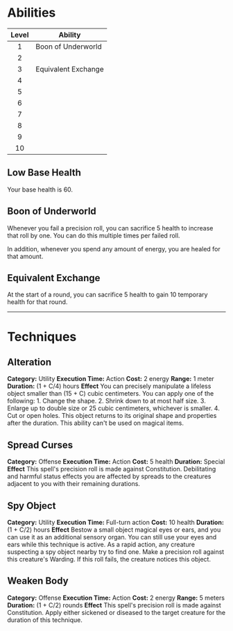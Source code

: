 # Abilities
| Level | Ability             |
| :---: | ------------------- |
|   1   | Boon of Underworld  |
|   2   |                     |
|   3   | Equivalent Exchange |
|   4   |                     |
|   5   |                     |
|   6   |                     |
|   7   |                     |
|   8   |                     |
|   9   |                     |
|  10   |                     |
## Low Base Health
Your base health is 60.

## Boon of Underworld
Whenever you fail a precision roll, you can sacrifice 5 health to increase that roll by one. You can do this multiple times per failed roll.

In addition, whenever you spend any amount of energy, you are healed for that amount.

## Equivalent Exchange
At the start of a round, you can sacrifice 5 health to gain 10 temporary health for that round.

---
# Techniques
## Alteration
**Category:** Utility
**Execution Time:** Action
**Cost:** 2 energy
**Range:** 1 meter
**Duration:** (1 + C/4) hours
**Effect**
	You can precisely manipulate a lifeless object smaller than (15 + C) cubic centimeters. You can apply one of the following:
	1. Change the shape.
	2. Shrink down to at most half size.
	3. Enlarge up to double size or 25 cubic centimeters, whichever is smaller.
	4. Cut or open holes.
	This object returns to its original shape and properties after the duration. This ability can't be used on magical items.

## Spread Curses
**Category:** Offense
**Execution Time:** Action
**Cost:** 5 health
**Duration:** Special
**Effect**
	This spell's precision roll is made against Constitution. 
	Debilitating and harmful status effects you are affected by spreads to the creatures adjacent to you with their remaining durations.

## Spy Object
**Category:** Utility
**Execution Time:** Full-turn action
**Cost:** 10 health
**Duration:** (1 + C/2) hours
**Effect**
	Bestow a small object magical eyes or ears, and you can use it as an additional sensory organ. You can still use your eyes and ears while this technique is active.
	As a rapid action, any creature suspecting a spy object nearby try to find one. Make a precision roll against this creature's Warding. If this roll fails, the creature notices this object.

## Weaken Body
**Category:** Offense
**Execution Time:** Action
**Cost:** 2 energy 
**Range:** 5 meters
**Duration:** (1 + C/2) rounds
**Effect**
	This spell's precision roll is made against Constitution. 
	Apply either sickened or diseased to the target creature for the duration of this technique.